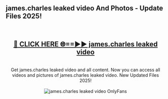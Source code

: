 <h2>james.charles leaked video And Photos - Update Files 2025!</h2>
<br>
<div align="center">
<h2><a href="https://betterlinks.top/A2PfLJ" rel="nofollow">🔴 CLICK HERE 🌐==►► james.charles leaked video</a></h2>
<br>
Get james.charles leaked video and all content. Now you can access all videos and pictures of james.charles leaked video. New Updated Files 2025!
<br>
<br>
<a href="https://betterlinks.top/A2PfLJ" rel="nofollow" data-target="animated-image.originalLink"><img src="https://i.imgur.com/dJHk4Zq.gif" alt="james.charles leaked video OnlyFans" style="max-width: 100%; display: inline-block;" data-target="animated-image.originalImage"></a>
</div>
<br>